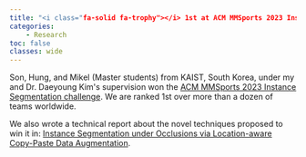 ```yaml
---
title: "<i class="fa-solid fa-trophy"></i> 1st at ACM MMSports 2023 Instance Segmentation"
categories: 
    - Research
toc: false
classes: wide
---
```


Son, Hung, and Mikel (Master students) from KAIST, South Korea, under my and Dr. Daeyoung Kim's supervision won the [ACM MMSports 2023 Instance Segmentation challenge](http://mmsports.multimedia-computing.de/mmsports2023/challenge.html).
We are ranked 1st over more than a dozen of teams worldwide.

We also wrote a technical report about the novel techniques proposed to win it in: [Instance Segmentation under Occlusions via Location-aware Copy-Paste Data
Augmentation](https://github.com/giangnguyen2412/giangnguyen2412.github.io/blob/master/assets/location_aware_copy_paste_augmentation.pdf).